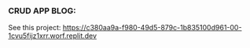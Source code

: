 ### CRUD APP BLOG: 
See this project: https://c380aa9a-f980-49d5-879c-1b835100d961-00-1cvu5fijz1xrr.worf.replit.dev

